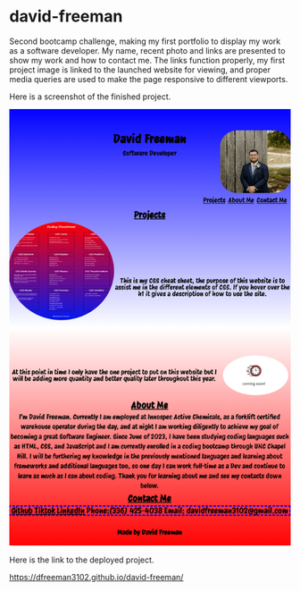 # david-freeman
Second bootcamp challenge, making my first portfolio to display my work as a software developer. My name, recent photo and links are presented to show my work and how to contact me. The links function properly, my first project image is linked to the launched website for viewing, and proper media queries are used to make the page responsive to different viewports.

Here is a screenshot of the finished project.

![alt text](assets/portfolio.png)

Here is the link to the deployed project.

https://dfreeman3102.github.io/david-freeman/